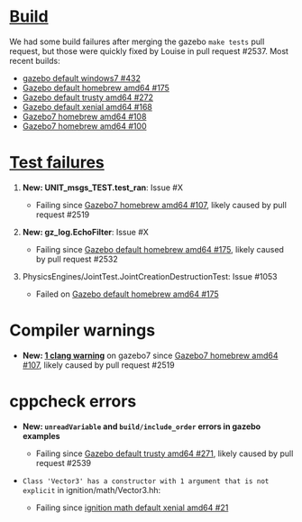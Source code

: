 # [Build](http://build.osrfoundation.org/view/BuildCopFail/)

We had some build failures after merging the gazebo `make tests` pull request, but those were quickly fixed by Louise in pull request #2537.
Most recent builds:

* [gazebo default windows7 #432](http://build.osrfoundation.org/job/gazebo-ci-default-windows7-amd64/432/)
* [Gazebo default homebrew amd64 #175](http://build.osrfoundation.org/view/BuildCopFail/job/gazebo-ci-default-homebrew-amd64/175/)
* [Gazebo default trusty amd64 #272](http://build.osrfoundation.org/view/BuildCopFail/job/gazebo-ci-default-trusty-amd64-gpu-nvidia/272/)
* [Gazebo default xenial amd64 #168](http://build.osrfoundation.org/job/gazebo-ci-default-xenial-amd64-gpu-none/168/)
* [Gazebo7 homebrew amd64 #108](http://build.osrfoundation.org/view/BuildCopFail/job/gazebo-ci-gazebo7-homebrew-amd64/108/)
* [Gazebo7 homebrew amd64 #100](http://build.osrfoundation.org/view/BuildCopFail/job/gazebo-ci-gazebo7-trusty-amd64-gpu-nvidia/100/)

# [Test failures](http://build.osrfoundation.org/view/BuildCopTests/)

1. **New: UNIT_msgs_TEST.test_ran**: Issue #X

    * Failing since [Gazebo7 homebrew amd64 #107](http://build.osrfoundation.org/view/BuildCopFail/job/gazebo-ci-gazebo7-homebrew-amd64/107/), likely caused by pull request #2519

1. **New: gz_log.EchoFilter**: Issue #X

    * Failing since [Gazebo default homebrew amd64 #175](http://build.osrfoundation.org/view/BuildCopFail/job/gazebo-ci-default-homebrew-amd64/175/), likely caused by pull request #2532

1. PhysicsEngines/JointTest.JointCreationDestructionTest: Issue #1053

    * Failed on [Gazebo default homebrew amd64 #175](http://build.osrfoundation.org/view/BuildCopTests/job/gazebo-ci-default-homebrew-amd64/175/testReport/(root)/PhysicsEngines_JointTest/JointCreationDestructionTest_0/)

# Compiler warnings

* **New: [1 clang warning](http://build.osrfoundation.org/view/BuildCopFail/job/gazebo-ci-gazebo7-homebrew-amd64/107/warnings8Result/)** on gazebo7 since [Gazebo7 homebrew amd64 #107](http://build.osrfoundation.org/view/BuildCopFail/job/gazebo-ci-gazebo7-homebrew-amd64/107/), likely caused by pull request #2519

# cppcheck errors

* **New: `unreadVariable` and `build/include_order` errors in gazebo examples**

    * Failing since [Gazebo default trusty amd64 #271](http://build.osrfoundation.org/view/BuildCopFail/job/gazebo-ci-default-trusty-amd64-gpu-nvidia/271/cppcheckResult/), likely caused by pull request #2539

* `Class 'Vector3' has a constructor with 1 argument that is not explicit` in ignition/math/Vector3.hh:

    * Failing since [ignition math default xenial amd64 #21](http://build.osrfoundation.org/view/BuildCopTests/job/ignition_math-ci-default-xenial-amd64/21/cppcheckResult/)